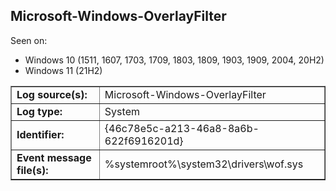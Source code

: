 ## Microsoft-Windows-OverlayFilter

Seen on:
* Windows 10 (1511, 1607, 1703, 1709, 1803, 1809, 1903, 1909, 2004, 20H2)
* Windows 11 (21H2)

<table border="1" class="docutils">
  <tbody>
    <tr>
      <td><b>Log source(s):</b></td>
      <td>Microsoft-Windows-OverlayFilter</td>
    </tr>
    <tr>
      <td><b>Log type:</b></td>
      <td>System</td>
    </tr>
    <tr>
      <td><b>Identifier:</b></td>
      <td>{46c78e5c-a213-46a8-8a6b-622f6916201d}</td>
    </tr>
    <tr>
      <td><b>Event message file(s):</b></td>
      <td>%systemroot%\system32\drivers\wof.sys</td>
    </tr>
  </tbody>
</table>

&nbsp;

